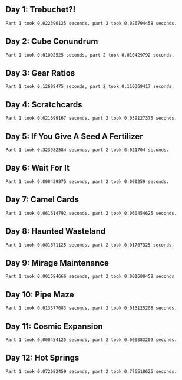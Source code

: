 ## Day 1: Trebuchet?!

```
Part 1 took 0.022390125 seconds, part 2 took 0.026794458 seconds.
```

## Day 2: Cube Conundrum

```
Part 1 took 0.01092525 seconds, part 2 took 0.010429792 seconds.
```

## Day 3: Gear Ratios

```
Part 1 took 0.12608475 seconds, part 2 took 0.110369417 seconds.
```

## Day 4: Scratchcards

```
Part 1 took 0.021699167 seconds, part 2 took 0.039127375 seconds.
```

## Day 5: If You Give A Seed A Fertilizer

```
Part 1 took 0.323982584 seconds, part 2 took 0.021704 seconds.
```

## Day 6: Wait For It

```
Part 1 took 0.000439875 seconds, part 2 took 0.000259 seconds.
```

## Day 7: Camel Cards

```
Part 1 took 0.061614792 seconds, part 2 took 0.060454625 seconds.
```
## Day 8: Haunted Wasteland

```
Part 1 took 0.001871125 seconds, part 2 took 0.01767325 seconds.
```

## Day 9: Mirage Maintenance

```
Part 1 took 0.001584666 seconds, part 2 took 0.001608459 seconds
```

## Day 10: Pipe Maze

```
Part 1 took 0.013377083 seconds, part 2 took 0.013125208 seconds.
```

## Day 11: Cosmic Expansion

```
Part 1 took 0.000454125 seconds, part 2 took 0.000383209 seconds.
```

## Day 12: Hot Springs

```
Part 1 took 0.072682459 seconds, part 2 took 0.776518625 seconds.
```
